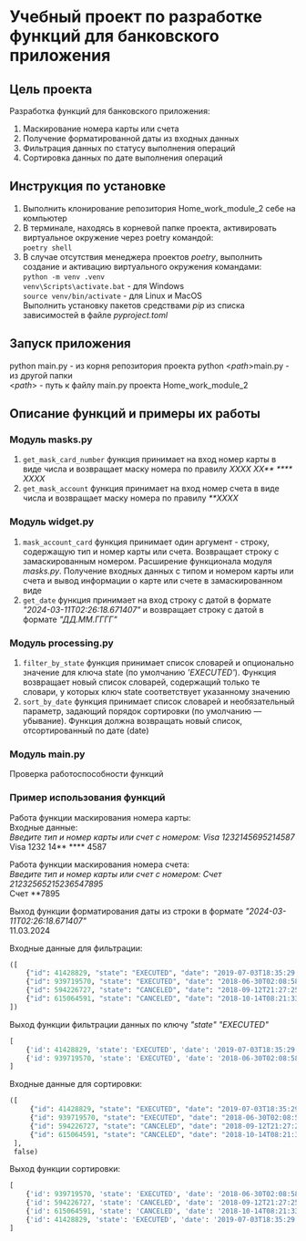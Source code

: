 # Учебный проект по разработке функций для банковского приложения

## Цель проекта

Разработка функций для банковского приложения:

1. Маскирование номера карты или счета
2. Получение форматированной даты из входных данных
3. Фильтрация данных по статусу выполнения операций
4. Сортировка данных по дате выполнения операций

## Инструкция по установке

1. Выполнить клонирование репозитория Home_work_module_2 себе на компьютер
2. В терминале, находясь в корневой папке проекта, активировать виртуальное окружение через poetry командой:  
   `poetry shell`
3. В случае отсутствия менеджера проектов _poetry_, выполнить создание и активацию виртуального окружения командами:  
   `python -m venv .venv`  
   `venv\Scripts\activate.bat` - для Windows  
   `source venv/bin/activate` - для Linux и MacOS  
   Выполнить установку пакетов средствами _pip_ из списка зависимостей в файле _pyproject.toml_

## Запуск приложения

python main.py - из корня репозитория проекта
python <_path_>main.py - из другой папки  
<_path_> - путь к файлу main.py проекта Home_work_module_2

## Описание функций и примеры их работы

### Модуль masks.py

1. `get_mask_card_number`
   функция принимает на вход номер карты в виде числа и возвращает маску номера по правилу
   _XXXX XX** **** XXXX_
2. `get_mask_account`
   функция принимает на вход номер счета в виде числа и возвращает маску номера по правилу
   _**XXXX_

### Модуль widget.py

1. `mask_account_card`
   функция принимает один аргумент - строку, содержащую тип и номер карты или счета.
   Возвращает строку с замаскированным номером. Расширение функционала модуля *masks.py*.
   Получение входных данных с типом и номером карты или счета и вывод информации о карте или счете в замаскированном
   виде
2. `get_date`
   функция принимает на вход строку с датой в формате *"2024-03-11T02:26:18.671407"*
   и возвращает строку с датой в формате *"ДД.ММ.ГГГГ"*

### Модуль processing.py

1. `filter_by_state`
   функция принимает список словарей и опционально значение для ключа state (по умолчанию _'EXECUTED'_).
   Функция возвращает новый список словарей, содержащий только те словари,
   у которых ключ state соответствует указанному значению
2. `sort_by_date`
   функция принимает список словарей и необязательный параметр, задающий порядок сортировки (по умолчанию — убывание).
   Функция должна возвращать новый список, отсортированный по дате (date)

### Модуль main.py

Проверка работоспособности функций

### Пример использования функций

Работа функции маскирования номера карты:  
Входные данные:  
_Введите тип и номер карты или счет с номером: Visa 1232145695214587_  
Visa 1232 14** **** 4587

Работа функции маскирования номера счета:  
_Введите тип и номер карты или счет с номером: Счет 21232565215236547895_  
Счет **7895

Выход функции форматирования даты из строки в формате _"2024-03-11T02:26:18.671407"_  
11.03.2024

Входные данные для фильтрации:

```python 
([
    {"id": 41428829, "state": "EXECUTED", "date": "2019-07-03T18:35:29.512364"},
    {"id": 939719570, "state": "EXECUTED", "date": "2018-06-30T02:08:58.425572"},
    {"id": 594226727, "state": "CANCELED", "date": "2018-09-12T21:27:25.241689"},
    {"id": 615064591, "state": "CANCELED", "date": "2018-10-14T08:21:33.419441"}
])
```

Выход функции фильтрации данных по ключу _"state"_ _"EXECUTED"_

```python 
[
    {'id': 41428829, 'state': 'EXECUTED', 'date': '2019-07-03T18:35:29.512364'},
    {'id': 939719570, 'state': 'EXECUTED', 'date': '2018-06-30T02:08:58.425572'}
]
```

Входные данные для сортировки:

```python 
([
     {"id": 41428829, "state": "EXECUTED", "date": "2019-07-03T18:35:29.512364"},
     {"id": 939719570, "state": "EXECUTED", "date": "2018-06-30T02:08:58.425572"},
     {"id": 594226727, "state": "CANCELED", "date": "2018-09-12T21:27:25.241689"},
     {"id": 615064591, "state": "CANCELED", "date": "2018-10-14T08:21:33.419441"}
 ],
 false)
```

Выход функции сортировки:

```python 
[
    {'id': 939719570, 'state': 'EXECUTED', 'date': '2018-06-30T02:08:58.425572'},
    {'id': 594226727, 'state': 'CANCELED', 'date': '2018-09-12T21:27:25.241689'},
    {'id': 615064591, 'state': 'CANCELED', 'date': '2018-10-14T08:21:33.419441'},
    {'id': 41428829, 'state': 'EXECUTED', 'date': '2019-07-03T18:35:29.512364'}
]
```
